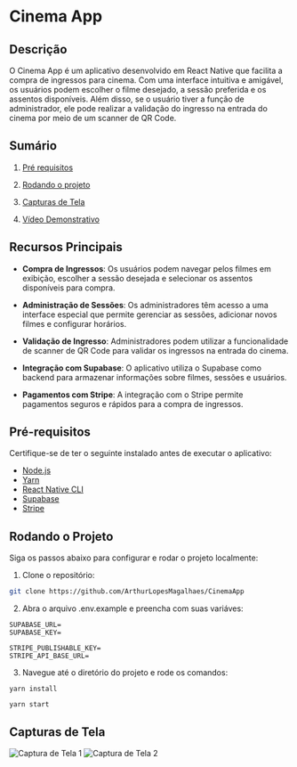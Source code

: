 # Cinema App

## Descrição

O Cinema App é um aplicativo desenvolvido em React Native que facilita a compra de ingressos para cinema. Com uma interface intuitiva e amigável, os usuários podem escolher o filme desejado, a sessão preferida e os assentos disponíveis. Além disso, se o usuário tiver a função de administrador, ele pode realizar a validação do ingresso na entrada do cinema por meio de um scanner de QR Code.

## Sumário

1. [Pré requisitos](#pré-requisitos)
2. [Rodando o projeto](#rodando-o-projeto)

3. [Capturas de Tela](#capturas-de-tela)
4. [Vídeo Demonstrativo](#vídeo-demonstrativo)

## Recursos Principais

- **Compra de Ingressos**: Os usuários podem navegar pelos filmes em exibição, escolher a sessão desejada e selecionar os assentos disponíveis para compra.

- **Administração de Sessões**: Os administradores têm acesso a uma interface especial que permite gerenciar as sessões, adicionar novos filmes e configurar horários.

- **Validação de Ingresso**: Administradores podem utilizar a funcionalidade de scanner de QR Code para validar os ingressos na entrada do cinema.

- **Integração com Supabase**: O aplicativo utiliza o Supabase como backend para armazenar informações sobre filmes, sessões e usuários.

- **Pagamentos com Stripe**: A integração com o Stripe permite pagamentos seguros e rápidos para a compra de ingressos.

## Pré-requisitos

Certifique-se de ter o seguinte instalado antes de executar o aplicativo:

- [Node.js](https://nodejs.org/)
- [Yarn](https://yarnpkg.com/)
- [React Native CLI](https://reactnative.dev/docs/environment-setup)
- [Supabase](https://supabase.com)
- [Stripe](https://stripe.com)

## Rodando o Projeto

Siga os passos abaixo para configurar e rodar o projeto localmente:

1. Clone o repositório:

```bash
git clone https://github.com/ArthurLopesMagalhaes/CinemaApp
```

2. Abra o arquivo .env.example e preencha com suas variáves:

```env
SUPABASE_URL=
SUPABASE_KEY=

STRIPE_PUBLISHABLE_KEY=
STRIPE_API_BASE_URL=
```

3. Navegue até o diretório do projeto e rode os comandos:

```
yarn install
```

```
yarn start
```

## Capturas de Tela

![Captura de Tela 1]()
![Captura de Tela 2]()
